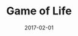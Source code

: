 ---
layout: project
type: project
image: images/life.gif
title: Game of Life
projecturl: https://kejriwalrahul.github.io/GameOfLife/
# All dates must be YYYY-MM-DD format!
date: 2017-02-01
labels:
  - JavaScript
summary: 
  A simple JS implementation of Conway's Game of Life
---